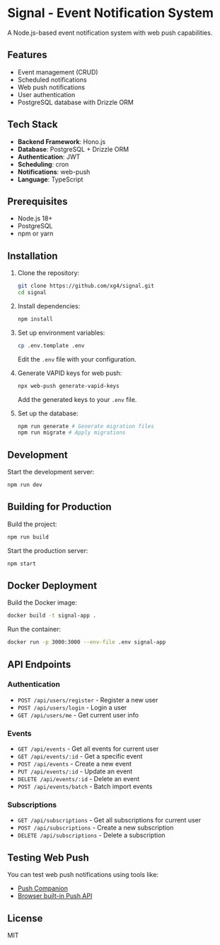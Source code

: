# Signal - Event Notification System

A Node.js-based event notification system with web push capabilities.

## Features

- Event management (CRUD)
- Scheduled notifications
- Web push notifications
- User authentication
- PostgreSQL database with Drizzle ORM

## Tech Stack

- **Backend Framework**: Hono.js
- **Database**: PostgreSQL + Drizzle ORM
- **Authentication**: JWT
- **Scheduling**: cron
- **Notifications**: web-push
- **Language**: TypeScript

## Prerequisites

- Node.js 18+
- PostgreSQL
- npm or yarn

## Installation

1. Clone the repository:

   ```bash
   git clone https://github.com/xg4/signal.git
   cd signal
   ```

2. Install dependencies:

   ```bash
   npm install
   ```

3. Set up environment variables:

   ```bash
   cp .env.template .env
   ```

   Edit the `.env` file with your configuration.

4. Generate VAPID keys for web push:

   ```bash
   npx web-push generate-vapid-keys
   ```

   Add the generated keys to your `.env` file.

5. Set up the database:
   ```bash
   npm run generate # Generate migration files
   npm run migrate # Apply migrations
   ```

## Development

Start the development server:

```bash
npm run dev
```

## Building for Production

Build the project:

```bash
npm run build
```

Start the production server:

```bash
npm start
```

## Docker Deployment

Build the Docker image:

```bash
docker build -t signal-app .
```

Run the container:

```bash
docker run -p 3000:3000 --env-file .env signal-app
```

## API Endpoints

### Authentication

- `POST /api/users/register` - Register a new user
- `POST /api/users/login` - Login a user
- `GET /api/users/me` - Get current user info

### Events

- `GET /api/events` - Get all events for current user
- `GET /api/events/:id` - Get a specific event
- `POST /api/events` - Create a new event
- `PUT /api/events/:id` - Update an event
- `DELETE /api/events/:id` - Delete an event
- `POST /api/events/batch` - Batch import events

### Subscriptions

- `GET /api/subscriptions` - Get all subscriptions for current user
- `POST /api/subscriptions` - Create a new subscription
- `DELETE /api/subscriptions` - Delete a subscription

## Testing Web Push

You can test web push notifications using tools like:

- [Push Companion](https://web-push-codelab.glitch.me/)
- [Browser built-in Push API](https://developer.mozilla.org/en-US/docs/Web/API/Push_API)

## License

MIT

